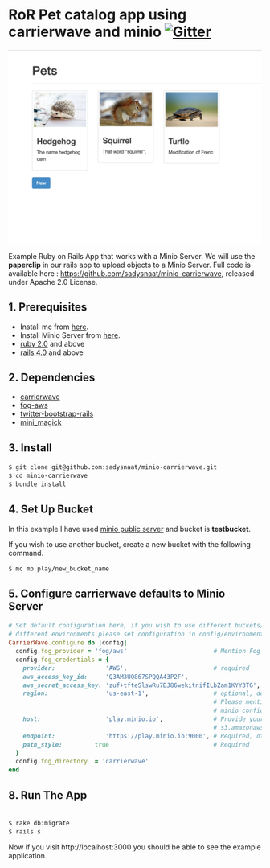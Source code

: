 # RoR Pet catalog app using carrierwave and minio [![Gitter](https://badges.gitter.im/Join%20Chat.svg)](https://gitter.im/minio/minio?utm_source=badge&utm_medium=badge&utm_campaign=pr-badge&utm_content=badge)

![minio_ROR](https://github.com/sadysnaat/minio-carrierwave/blob/master/docs/Screenshot.png?raw=true)

Example Ruby on Rails App that works with a Minio Server. We will use the **paperclip** in our rails app to upload objects to a Minio Server. Full code is available here : https://github.com/sadysnaat/minio-carrierwave, released under Apache 2.0 License.

## 1. Prerequisites

* Install mc  from [here](https://docs.minio.io/docs/minio-client-quickstart-guide).
* Install Minio Server from [here](https://docs.minio.io/docs/minio ).
* [ruby 2.0](https://www.ruby-lang.org/en/documentation/installation/#package-management-systems) and above
* [rails 4.0](http://guides.rubyonrails.org/v4.0/)  and above


## 2. Dependencies

* [carrierwave](https://github.com/carrierwaveuploader/carrierwave)
* [fog-aws](https://github.com/fog/fog-aws)
* [twitter-bootstrap-rails](https://github.com/seyhunak/twitter-bootstrap-rails)
* [mini_magick](https://github.com/minimagick/minimagick)

## 3. Install

```bash
$ git clone git@github.com:sadysnaat/minio-carrierwave.git
$ cd minio-carrierwave
$ bundle install
```
## 4. Set Up Bucket

In this example I have used [minio public server](https://play.minio.io:9000) and bucket is **testbucket**. 

If you wish to use another bucket, create a new bucket with the following command. 
```sh
$ mc mb play/new_bucket_name
```

## 5. Configure carrierwave defaults to Minio Server

```ruby
# Set default configuration here, if you wish to use different buckets/servers in
# different environments please set configuration in config/environments/ files
CarrierWave.configure do |config|
  config.fog_provider = 'fog/aws'                        # Mention Fog provider
  config.fog_credentials = {
    provider:              'AWS',                        # required
    aws_access_key_id:     'Q3AM3UQ867SPQQA43P2F',
    aws_secret_access_key: 'zuf+tfteSlswRu7BJ86wekitnifILbZam1KYY3TG',
    region:                'us-east-1',                  # optional, defaults to 'us-east-1',
                                                         # Please mention other regions if you have changed
                                                         # minio configuration
    host:                  'play.minio.io',              # Provide your host name here, otherwise fog-aws defaults to
                                                         # s3.amazonaws.com
    endpoint:              'https://play.minio.io:9000', # Required, otherwise defauls to nil
    path_style:         true                             # Required
  }
  config.fog_directory  = 'carrierwave'
end
```


## 8. Run The App

```sh

$ rake db:migrate
$ rails s

```
Now if you visit http://localhost:3000 you should be able to see the example application.


